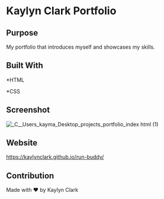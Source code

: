 #   Kaylyn Clark Portfolio

## Purpose
My portfolio that introduces myself and showcases my skills.

## Built With
*HTML 

*CSS

## Screenshot
![_C__Users_kayma_Desktop_projects_portfolio_index html (1)](https://user-images.githubusercontent.com/95435390/150479236-8faa3a09-0931-433c-b410-5bb7d9a75f01.png)



## Website
https://kaylynclark.github.io/run-buddy/

## Contribution
Made with ❤️ by Kaylyn Clark

